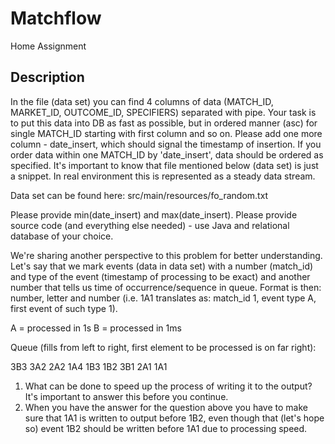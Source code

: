 # Matchflow
Home Assignment

## Description

In the file (data set) you can find 4 columns of data (MATCH_ID, MARKET_ID, OUTCOME_ID, SPECIFIERS) separated with pipe. Your task is to put this data into DB as fast as possible, but in ordered manner (asc) for single MATCH_ID starting with first column and so on. Please add one more column - date_insert, which should signal the timestamp of insertion. If you order data within one MATCH_ID by 'date_insert', data should be ordered as specified. It's important to know that file mentioned below (data set) is just a snippet. In real environment this is represented as a steady data stream.

Data set can be found here: src/main/resources/fo_random.txt

Please provide min(date_insert) and max(date_insert). Please provide source code (and everything else needed) - use Java and relational database of your choice.

We're sharing another perspective to this problem for better understanding. Let's say that we mark events (data in data set) with a number (match_id) and type of the event (timestamp of processing to be exact) and another number that tells us time of occurrence/sequence in queue. Format is then: number, letter and number (i.e. 1A1 translates as: match_id 1, event type A, first event of such type 1).

A = processed in 1s
B = processed in 1ms

Queue (fills from left to right, first element to be processed is on far right):

3B3 3A2 2A2 1A4 1B3 1B2 3B1 2A1 1A1

1. What can be done to speed up the process of writing it to the output? It's important to answer this before you continue.
2. When you have the answer for the question above you have to make sure that 1A1 is written to output before 1B2, even though that (let's hope so) event 1B2 should be written before 1A1 due to processing speed.


